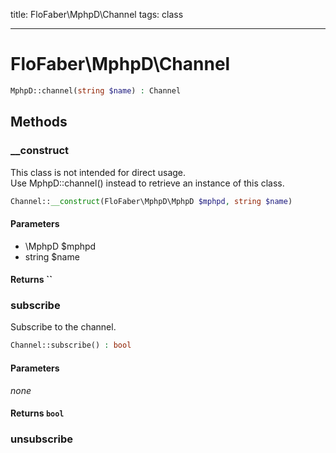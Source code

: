 title: FloFaber\MphpD\Channel
tags: class

---

<h1 class="method-name">FloFaber\MphpD\Channel</h1>
<p></p>

```php
MphpD::channel(string $name) : Channel
```

## Methods

<div class="method">
<h3 class="method-name">__construct</h3>
<p>This class is not intended for direct usage.<br>Use MphpD::channel() instead to retrieve an instance of this class.</p>

```php
Channel::__construct(FloFaber\MphpD\MphpD $mphpd, string $name)
```

#### Parameters

*  \MphpD $mphpd
*  string $name


#### Returns ``



</div><div class="method">
<h3 class="method-name">subscribe</h3>
<p>Subscribe to the channel.<br></p>

```php
Channel::subscribe() : bool
```

#### Parameters

*none*


#### Returns `bool`




</div><div class="method">
<h3 class="method-name">unsubscribe</h3>
<p>Unsubscribe the channel.<br></p>

```php
Channel::unsubscribe() : bool
```

#### Parameters

*none*


#### Returns `bool`




</div><div class="method">
<h3 class="method-name">read</h3>
<p>Returns a list of the channel's messages.<br></p>

```php
Channel::read() : array|false
```

#### Parameters

*none*


#### Returns `array|false`

`Array` containing the messages on success. `False` otherwise.


</div><div class="method">
<h3 class="method-name">send</h3>
<p>Send a message to the channel.<br></p>

```php
Channel::send(string $message) : bool
```

#### Parameters

*  string $message


#### Returns `bool`




</div>